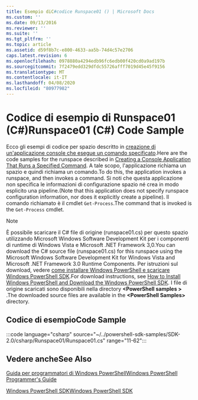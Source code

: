 ```yaml
---
title: Esempio diC#codice Runspace01 () | Microsoft Docs
ms.custom: ''
ms.date: 09/13/2016
ms.reviewer: ''
ms.suite: ''
ms.tgt_pltfrm: ''
ms.topic: article
ms.assetid: d59f8b7c-e800-4633-aa5b-74d4c57e2706
caps.latest.revision: 6
ms.openlocfilehash: 0978880a4294edb96fc6edb00f420cd0a9ad197b
ms.sourcegitcommit: 7f2479edd329dfdc55726afff7019d45e45f9156
ms.translationtype: MT
ms.contentlocale: it-IT
ms.lasthandoff: 04/08/2020
ms.locfileid: "80977982"
---
```

# <a name="runspace01-c-code-sample"></a><span data-ttu-id="b02c6-102">Codice di esempio di Runspace01 (C#)</span><span class="sxs-lookup"><span data-stu-id="b02c6-102">Runspace01 (C#) Code Sample</span></span>

<span data-ttu-id="b02c6-103">Ecco gli esempi di codice per spazio descritto in [creazione di un'applicazione console che esegue un comando specificato](/dotnet/csharp/programming-guide/inside-a-program/hello-world-your-first-program).</span><span class="sxs-lookup"><span data-stu-id="b02c6-103">Here are the code samples for the runspace described in [Creating a Console Application That Runs a Specified Command](/dotnet/csharp/programming-guide/inside-a-program/hello-world-your-first-program).</span></span>
<span data-ttu-id="b02c6-104">A tale scopo, l'applicazione richiama un spazio e quindi richiama un comando.</span><span class="sxs-lookup"><span data-stu-id="b02c6-104">To do this, the application invokes a runspace, and then invokes a command.</span></span> <span data-ttu-id="b02c6-105">Si noti che questa applicazione non specifica le informazioni di configurazione spazio né crea in modo esplicito una pipeline.</span><span class="sxs-lookup"><span data-stu-id="b02c6-105">(Note that this application does not specify runspace configuration information, nor does it explicitly create a pipeline).</span></span> <span data-ttu-id="b02c6-106">Il comando richiamato è il cmdlet `Get-Process`.</span><span class="sxs-lookup"><span data-stu-id="b02c6-106">The command that is invoked is the `Get-Process` cmdlet.</span></span>

> [!NOTE]
> <span data-ttu-id="b02c6-107">È possibile scaricare il C# file di origine (runspace01.cs) per questo spazio utilizzando Microsoft Windows Software Development Kit per i componenti di runtime di Windows Vista e Microsoft .NET Framework 3,0.</span><span class="sxs-lookup"><span data-stu-id="b02c6-107">You can download the C# source file (runspace01.cs) for this runspace using the Microsoft Windows Software Development Kit for Windows Vista and Microsoft .NET Framework 3.0 Runtime Components.</span></span>
> <span data-ttu-id="b02c6-108">Per istruzioni sul download, vedere [come installare Windows PowerShell e scaricare Windows PowerShell SDK](/powershell/scripting/developer/installing-the-windows-powershell-sdk).</span><span class="sxs-lookup"><span data-stu-id="b02c6-108">For download instructions, see [How to Install Windows PowerShell and Download the Windows PowerShell SDK](/powershell/scripting/developer/installing-the-windows-powershell-sdk).</span></span>
> <span data-ttu-id="b02c6-109">I file di origine scaricati sono disponibili nella directory **\<PowerShell samples >** .</span><span class="sxs-lookup"><span data-stu-id="b02c6-109">The downloaded source files are available in the **\<PowerShell Samples>** directory.</span></span>

## <a name="code-sample"></a><span data-ttu-id="b02c6-110">Codice di esempio</span><span class="sxs-lookup"><span data-stu-id="b02c6-110">Code Sample</span></span>

:::code language="csharp" source="~/../powershell-sdk-samples/SDK-2.0/csharp/Runspace01/Runspace01.cs" range="11-62":::

## <a name="see-also"></a><span data-ttu-id="b02c6-111">Vedere anche</span><span class="sxs-lookup"><span data-stu-id="b02c6-111">See Also</span></span>

[<span data-ttu-id="b02c6-112">Guida per programmatori di Windows PowerShell</span><span class="sxs-lookup"><span data-stu-id="b02c6-112">Windows PowerShell Programmer's Guide</span></span>](./windows-powershell-programmer-s-guide.md)

[<span data-ttu-id="b02c6-113">Windows PowerShell SDK</span><span class="sxs-lookup"><span data-stu-id="b02c6-113">Windows PowerShell SDK</span></span>](../windows-powershell-reference.md)
